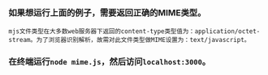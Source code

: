 ﻿
### 如果想运行上面的例子，需要返回正确的MIME类型。
    mjs文件类型在大多数web服务器下返回的content-type类型值为：application/octet-stream。为了浏览器识别解析，故需对此文件类型做MIME设置为：text/javascript。

### 在终端运行`node mime.js`，然后访问`localhost:3000`。
